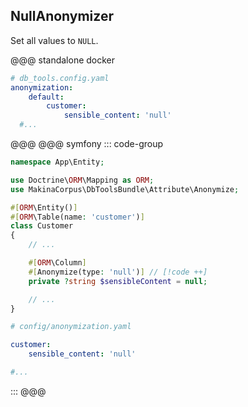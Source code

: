 ## NullAnonymizer

Set all values to `NULL`.

@@@ standalone docker
```yaml [YAML]
# db_tools.config.yaml
anonymization:
    default:
        customer:
            sensible_content: 'null'
  #...
```
@@@
@@@ symfony
::: code-group
```php [Attribute]
namespace App\Entity;

use Doctrine\ORM\Mapping as ORM;
use MakinaCorpus\DbToolsBundle\Attribute\Anonymize;

#[ORM\Entity()]
#[ORM\Table(name: 'customer')]
class Customer
{
    // ...

    #[ORM\Column]
    #[Anonymize(type: 'null')] // [!code ++]
    private ?string $sensibleContent = null;

    // ...
}
```

```yml [YAML]
# config/anonymization.yaml

customer:
    sensible_content: 'null'

#...
```
:::
@@@
